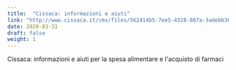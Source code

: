 ```yaml
---
title:  "Cissaca: informazioni e aiuti"
link: "http://www.cissaca.it/cms/files/562414b5-7ee5-4328-887a-3adebb3658a1"
date: 2020-03-31
draft: false
weight: 1
---
```


Cissaca: informazioni e aiuti per la spesa alimentare e l'acquisto di farmaci
